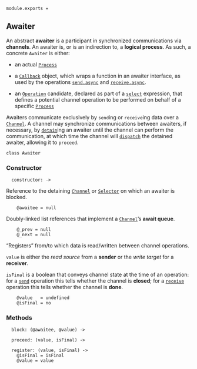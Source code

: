     module.exports =




## Awaiter

An abstract **awaiter** is a participant in synchronized communications via
**channels**. An awaiter is, or is an indirection to, a **logical process**.
As such, a concrete `Awaiter` is either:

- an actual [`Process`][]

- a [`Callback`][] object, which wraps a function in an awaiter interface, as
  used by the operations [`send.async`][] and [`receive.async`][].

- an [`Operation`][] candidate, declared as part of a [`select`][] expression,
  that defines a potential channel operation to be performed on behalf of a
  specific [`Process`][]

Awaiters communicate exclusively by `send`ing or `receive`ing data over a
[`Channel`][]. A channel may synchronize communications between awaiters, if
necessary, by [`detain`][]ing an awaiter until the channel can perform the
communication, at which time the channel will [`dispatch`][] the detained
awaiter, allowing it to `proceed`.

    class Awaiter


### Constructor

      constructor: ->

Reference to the detaining [`Channel`][] or [`Selector`][] on which an awaiter
is blocked.

        @awaitee = null

Doubly-linked list references that implement a [`Channel`][]’s **await queue**.

        @_prev = null
        @_next = null

“Registers” from/to which data is read/written between channel operations.

`value` is either the *read source* from a **sender** or the *write target* for
a **receiver**.

`isFinal` is a boolean that conveys channel state at the time of an operation:
for a [`send`][] operation this tells whether the channel is **closed**; for a
[`receive`][] operation this tells whether the channel is **done**.

        @value   = undefined
        @isFinal = no




### Methods

      block: (@awaitee, @value) ->

      proceed: (value, isFinal) ->

      register: (value, isFinal) ->
        @isFinal = isFinal
        @value = value





[`Process`]: process.coffee.md
[`Channel`]: channel.coffee.md
[`Selector`]: selector.coffee.md
[`Callback`]: callback.coffee.md
[`send.async`]: index.coffee.md#sendasync
[`receive.async`]: index.coffee.md#receiveasync
[`Operation`]: operation.coffee.md
[`select`]: selector.coffee.md#select
[`send`]: index.coffee.md#send
[`receive`]: index.coffee.md#receive
[`detain`]: channel.coffee.md#detain
[`dispatch`]: channel.coffee.md#dispatch
